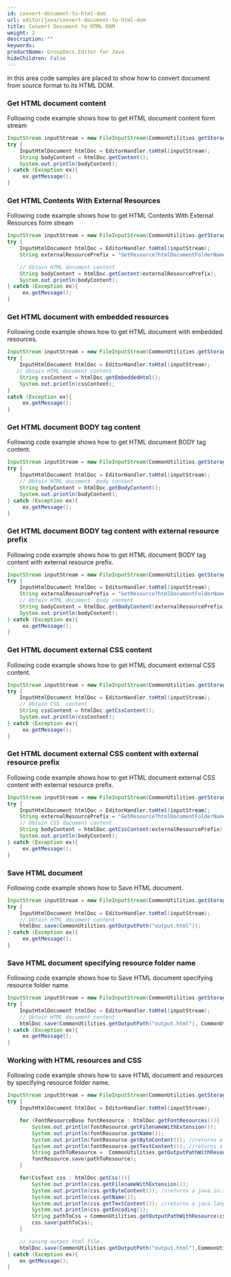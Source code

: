 ```yaml
---
id: convert-document-to-html-dom
url: editor/java/convert-document-to-html-dom
title: Convert Document to HTML DOM
weight: 2
description: ""
keywords: 
productName: GroupDocs.Editor for Java
hideChildren: False
---
```

In this area code samples are placed to show how to convert document from source format to its HTML DOM.

### Get HTML document content

Following code example shows how to get HTML document content form stream

```Java
InputStream inputStream = new FileInputStream(CommonUtilities.getStoragePath(fileName));
try {
    InputHtmlDocument htmlDoc = EditorHandler.toHtml(inputStream);
    String bodyContent = htmlDoc.getContent();
    System.out.println(bodyContent);
} catch (Exception ex){
     ex.getMessage();
}
```

### Get HTML Contents With External Resources

Following code example shows how to get HTML Contents With External Resources form stream

```Java
InputStream inputStream = new FileInputStream(CommonUtilities.getStoragePath(fileName));
try {
    InputHtmlDocument htmlDoc = EditorHandler.toHtml(inputStream);
    String externalResourcePrefix = "GetResource?htmlDocumentFolderName=" + CommonUtilities.resourceFolder + "&resourceFilename=Picture 3.png&";

    // Obtain HTML document content
    String bodyContent = htmlDoc.getContent(externalResourcePrefix);
    System.out.println(bodyContent);
} catch (Exception ex){
     ex.getMessage();
}
```

### Get HTML document with embedded resources

Following code example shows how to get HTML document with embedded resources.

```Java
InputStream inputStream = new FileInputStream(CommonUtilities.getStoragePath(fileName));
try {
    InputHtmlDocument htmlDoc = EditorHandler.toHtml(inputStream);
   // Obtain HTML document content
    String cssContent = htmlDoc.getEmbeddedHtml();
    System.out.println(cssContent);
} 
catch (Exception ex){
     ex.getMessage();
}
```

### Get HTML document BODY tag content

Following code example shows how to get HTML document BODY tag content.

```Java
InputStream inputStream = new FileInputStream(CommonUtilities.getStoragePath(fileName));
try {
    InputHtmlDocument htmlDoc = EditorHandler.toHtml(inputStream);
	// Obtain HTML document  body content
    String bodyContent = htmlDoc.getBodyContent();
    System.out.println(bodyContent);
} catch (Exception ex){
     ex.getMessage();
}
```

### Get HTML document BODY tag content with external resource prefix

Following code example shows how to get HTML document BODY tag content with external resource prefix.

```Java
InputStream inputStream = new FileInputStream(CommonUtilities.getStoragePath(fileName));
try {
    InputHtmlDocument htmlDoc = EditorHandler.toHtml(inputStream);
    String externalResourcePrefix = "GetResource?htmlDocumentFolderName=" + CommonUtilities.resourceFolder + "&resourceFilename=Picture 3.png";
    // Obtain HTML document  body content
    String bodyContent = htmlDoc.getBodyContent(externalResourcePrefix);
    System.out.println(bodyContent);
} catch (Exception ex){
     ex.getMessage();
}
```

### Get HTML document external CSS content

Following code example shows how to get HTML document external CSS content.

```Java
InputStream inputStream = new FileInputStream(CommonUtilities.getStoragePath(fileName));
try {
    InputHtmlDocument htmlDoc = EditorHandler.toHtml(inputStream);
    // Obtain CSS  content
    String cssContent = htmlDoc.getCssContent();
    System.out.println(cssContent);
} catch (Exception ex){
     ex.getMessage();
}
```

### Get HTML document external CSS content with external resource prefix

Following code example shows how to get HTML document external CSS content with external resource prefix.

```Java
InputStream inputStream = new FileInputStream(CommonUtilities.getStoragePath(fileName));
try {
    InputHtmlDocument htmlDoc = EditorHandler.toHtml(inputStream);
    String externalResourcePrefix = "GetResource?htmlDocumentFolderName=" + CommonUtilities.resourceFolder + "&resourceFilename=Picture 3.png";
    // Obtain CSS document content
    String bodyContent = htmlDoc.getCssContent(externalResourcePrefix);
    System.out.println(bodyContent);
} catch (Exception ex){
     ex.getMessage();
}
```

### Save HTML document

Following code example shows how to Save HTML document.

```Java
InputStream inputStream = new FileInputStream(CommonUtilities.getStoragePath(fileName));
try {
    InputHtmlDocument htmlDoc = EditorHandler.toHtml(inputStream);
    // Obtain HTML document content
    htmlDoc.save(CommonUtilities.getOutputPath("output.html"));
} catch (Exception ex){
     ex.getMessage();
}
```

### Save HTML document specifying resource folder name

Following code example shows how to Save HTML document specifying resource folder name.

```Java
InputStream inputStream = new FileInputStream(CommonUtilities.getStoragePath(fileName));
try {
    InputHtmlDocument htmlDoc = EditorHandler.toHtml(inputStream);
    // Obtain HTML document content
    htmlDoc.save(CommonUtilities.getOutputPath("output.html"), CommonUtilities.getOutputPathWithResource(""));
} catch (Exception ex){
     ex.getMessage();
}
```

### Working with HTML resources and CSS

Following code example shows how to save HTML document and resources by specifying resource folder name.

```Java
InputStream inputStream = new FileInputStream(CommonUtilities.getStoragePath(fileName));
try {
    InputHtmlDocument htmlDoc = EditorHandler.toHtml(inputStream);

    for (FontResourceBase fontResource : htmlDoc.getFontResources()){
        System.out.println(fontResource.getFilenameWithExtension());
        System.out.println(fontResource.getName());
        System.out.println(fontResource.getByteContent()); //returns a java.io.InputStream instance with actual content of the image as a byte stream
        System.out.println(fontResource.getTextContent()); //returns a java.lang.String instance with actual content of the font as a text in base-64 encoding
        String pathToResource =  CommonUtilities.getOutputPathWithResource(fontResource.getFilenameWithExtension());
        fontResource.save(pathToResource);
    }

    for(CssText css : htmlDoc.getCss()){
        System.out.println(css.getFilenameWithExtension());
        System.out.println(css.getByteContent()); //returns a java.io.InputStream instance with actual content of the stylesheet as a byte stream (UTF-8 is a default encoding)
        System.out.println(css.getName());
        System.out.println(css.getTextContent()); //returns a java.lang.String instance with actual content of the stylesheet as a simple text
        System.out.println(css.getEncoding());
        String pathToCss = CommonUtilities.getOutputPathWithResource(css.getFilenameWithExtension());
        css.save(pathToCss);
    }		 

    // saving output html file.
    htmlDoc.save(CommonUtilities.getOutputPath("output.html"),CommonUtilities.getOutputPathWithResource(""));
} catch (Exception ex){
    ex.getMessage();
}
```
